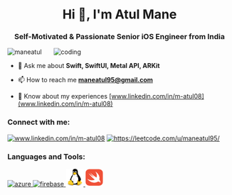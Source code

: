 <h1 align="center">Hi 👋, I'm Atul Mane</h1>
<h3 align="center">Self-Motivated & Passionate Senior iOS Engineer from India</h3>

<img align="right" src="https://user-images.githubusercontent.com/55389276/140866485-8fb1c876-9a8f-4d6a-98dc-08c4981eaf70.gif" alt="coding" width="400">

<p align="left"> <img src="https://komarev.com/ghpvc/?username=maneatul&label=Profile%20views&color=0e75b6&style=flat" alt="maneatul" /> </p>

- 💬 Ask me about **Swift, SwiftUI, Metal API, ARKit**

- 📫 How to reach me **maneatul95@gmail.com**

- 📄 Know about my experiences [www.linkedin.com/in/m-atul08](www.linkedin.com/in/m-atul08)

<h3 align="left">Connect with me:</h3>
<p align="left">
<a href="https://linkedin.com/in/www.linkedin.com/in/m-atul08" target="blank"><img align="center" src="https://raw.githubusercontent.com/rahuldkjain/github-profile-readme-generator/master/src/images/icons/Social/linked-in-alt.svg" alt="www.linkedin.com/in/m-atul08" height="30" width="40" /></a>
<a href="https://www.leetcode.com/https://leetcode.com/u/maneatul95/" target="blank"><img align="center" src="https://raw.githubusercontent.com/rahuldkjain/github-profile-readme-generator/master/src/images/icons/Social/leet-code.svg" alt="https://leetcode.com/u/maneatul95/" height="30" width="40" /></a>
</p>

<h3 align="left">Languages and Tools:</h3>
<p align="left"> <a href="https://azure.microsoft.com/en-in/" target="_blank" rel="noreferrer"> <img src="https://www.vectorlogo.zone/logos/microsoft_azure/microsoft_azure-icon.svg" alt="azure" width="40" height="40"/> </a> <a href="https://firebase.google.com/" target="_blank" rel="noreferrer"> <img src="https://www.vectorlogo.zone/logos/firebase/firebase-icon.svg" alt="firebase" width="40" height="40"/> </a> <a href="https://www.linux.org/" target="_blank" rel="noreferrer"> <img src="https://raw.githubusercontent.com/devicons/devicon/master/icons/linux/linux-original.svg" alt="linux" width="40" height="40"/> </a> <a href="https://developer.apple.com/swift/" target="_blank" rel="noreferrer"> <img src="https://raw.githubusercontent.com/devicons/devicon/master/icons/swift/swift-original.svg" alt="swift" width="40" height="40"/> </a> </p>
